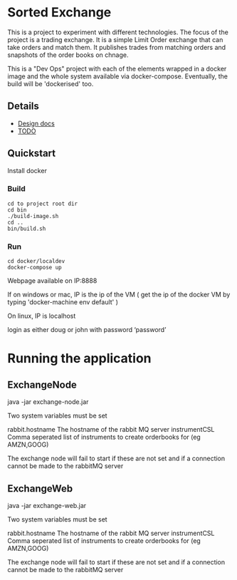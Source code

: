 # Sorted Exchange

This is a project to experiment with different technologies. The focus of the project is a trading exchange. It is a simple Limit Order exchange that can take orders and match them. It publishes trades from matching orders and snapshots of the order books on chnage.

This is a "Dev Ops" project with each of the elements wrapped in a docker image and the whole system available via docker-compose. Eventually, the build will be 'dockerised' too.

## Details

* [Design docs](docs/design.md) 
* [TODO](docs/TODO.md)


## Quickstart

Install docker

### Build

    cd to project root dir
    cd bin
    ./build-image.sh
    cd ..
    bin/build.sh

### Run 

    cd docker/localdev
    docker-compose up

Webpage available on IP:8888


If on windows or mac, IP is the ip of the VM ( get the ip of the docker VM by typing 'docker-machine env default' )

On linux, IP is localhost


login as either doug or john with password ‘password’



# Running the application

## ExchangeNode

java -jar exchange-node.jar
  
Two system variables must be set

rabbit.hostname     The hostname of the rabbit MQ server
instrumentCSL       Comma seperated list of instruments to create orderbooks for (eg AMZN,GOOG)

The exchange node will fail to start if these are not set and if a connection cannot be made to the rabbitMQ server


## ExchangeWeb

java -jar exchange-web.jar
  
Two system variables must be set

rabbit.hostname     The hostname of the rabbit MQ server
instrumentCSL       Comma seperated list of instruments to create orderbooks for (eg AMZN,GOOG)

The exchange node will fail to start if these are not set and if a connection cannot be made to the rabbitMQ server

